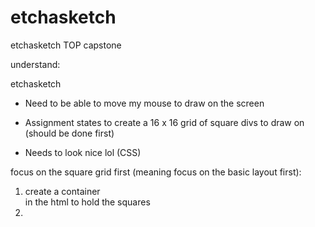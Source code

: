 # etchasketch
etchasketch TOP capstone


understand:

etchasketch
- Need to be able to move my mouse to draw on the screen
- Assignment states to create a 16 x 16 grid of square divs to draw on (should be done first)

- Needs to look nice lol (CSS)



focus on the square grid first (meaning focus on the basic layout first):

1. create a container <div> in the html to hold the squares
2. 